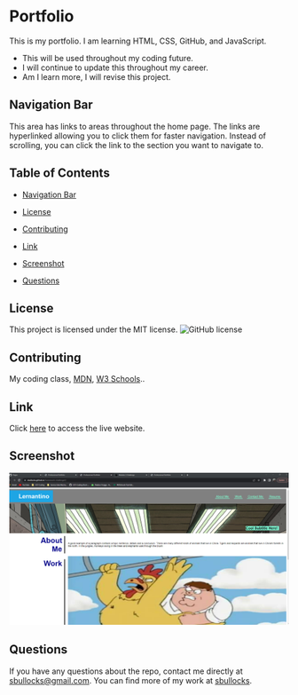# Portfolio

This is my portfolio. I am learning HTML, CSS, GitHub, and JavaScript.

* This will be used throughout my coding future.
* I will continue to update this throughout my career. 
* Am I learn more, I will revise this project. 

## Navigation Bar

This area has links to areas throughout the home page. The links are hyperlinked allowing you to click them for faster navigation. Instead of scrolling, you can click the link to the section you want to navigate to.

## Table of Contents 

* [Navigation Bar](#navigation-bar)

* [License](#license)

* [Contributing](#contributing)

* [Link](#link)
   
* [Screenshot](#screenshot)

* [Questions](#questions)

## License

This project is licensed under the MIT license.
![GitHub license](https://img.shields.io/badge/license-MIT-blue.svg)
  
## Contributing

My coding class, [MDN](https://developer.mozilla.org/en-US/), [W3 Schools](https://www.w3schools.com/)..

## Link
Click [here](https://sbullocks.github.io/homework-challenge2/) to access the live website.

## Screenshot
![Alt text](./assets/Images/Screenshot_of_site.png)

## Questions

If you have any questions about the repo, contact me directly at sbullocks@gmail.com. You can find more of my work at [sbullocks](https://github.com/sbullocks).

